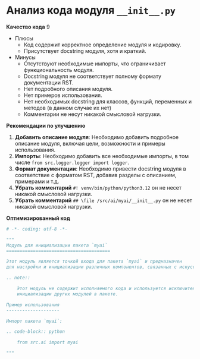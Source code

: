 # Анализ кода модуля `__init__.py`

**Качество кода**
9
 -  Плюсы
    - Код содержит корректное определение модуля и кодировку.
    -  Присутствует docstring модуля, хотя и краткий.
 -  Минусы
    - Отсутствуют необходимые импорты, что ограничивает функциональность модуля.
    - Docstring модуля не соответствует полному формату документации RST.
    - Нет подробного описания модуля.
    - Нет примеров использования.
    - Нет необходимых docstring для классов, функций, переменных и методов (в данном случае их нет)
    - Комментарии не несут никакой смысловой нагрузки.

**Рекомендации по улучшению**

1.  **Добавить описание модуля**: Необходимо добавить подробное описание модуля, включая цели, возможности и примеры использования.
2.  **Импорты**: Необходимо добавить все необходимые импорты, в том числе `from src.logger.logger import logger`.
3.  **Формат документации**: Необходимо привести docstring модуля в соответствие с форматом RST, добавив разделы с описанием, примерами и т.д.
4. **Убрать комментарий** `#! venv/bin/python/python3.12` он не несет никакой смысловой нагрузки.
5. **Убрать комментарий** `## \file /src/ai/myai/__init__.py` он не несет никакой смысловой нагрузки.

**Оптимизированный код**

```python
# -*- coding: utf-8 -*-

"""
Модуль для инициализации пакета `myai`
=======================================

Этот модуль является точкой входа для пакета `myai` и предназначен
для настройки и инициализации различных компонентов, связанных с искусственным интеллектом.

.. note::

    Этот модуль не содержит исполняемого кода и используется исключительно для импорта и
    инициализации других модулей в пакете.

Пример использования
--------------------

Импорт пакета `myai`:

.. code-block:: python

    from src.ai import myai

"""
```
